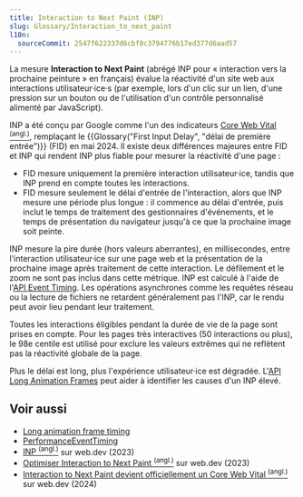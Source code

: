 ```yaml
---
title: Interaction to Next Paint (INP)
slug: Glossary/Interaction_to_next_paint
l10n:
  sourceCommit: 2547f622337d6cbf8c3794776b17ed377d6aad57
---
```


La mesure **Interaction to Next Paint** (abrégé <abbr>INP</abbr> pour «&nbsp;interaction vers la prochaine peinture&nbsp;» en français) évalue la réactivité d'un site web aux interactions utilisateur·ice·s (par exemple, lors d'un clic sur un lien, d'une pression sur un bouton ou de l'utilisation d'un contrôle personnalisé alimenté par JavaScript).

INP a été conçu par Google comme l'un des indicateurs [Core Web Vital <sup>(angl.)</sup>](https://web.dev/articles/vitals), remplaçant le {{Glossary("First Input Delay", "délai de première entrée")}} (<abbr>FID</abbr>) en mai 2024. Il existe deux différences majeures entre FID et INP qui rendent INP plus fiable pour mesurer la réactivité d'une page&nbsp;:

- FID mesure uniquement la première interaction utilisateur·ice, tandis que INP prend en compte toutes les interactions.
- FID mesure seulement le délai d'entrée de l'interaction, alors que INP mesure une période plus longue&nbsp;: il commence au délai d'entrée, puis inclut le temps de traitement des gestionnaires d'événements, et le temps de présentation du navigateur jusqu'à ce que la prochaine image soit peinte.

INP mesure la pire durée (hors valeurs aberrantes), en millisecondes, entre l'interaction utilisateur·ice sur une page web et la présentation de la prochaine image après traitement de cette interaction. Le défilement et le zoom ne sont pas inclus dans cette métrique. INP est calculé à l'aide de l'[API Event Timing](/fr/docs/Web/API/PerformanceEventTiming). Les opérations asynchrones comme les requêtes réseau ou la lecture de fichiers ne retardent généralement pas l'INP, car le rendu peut avoir lieu pendant leur traitement.

Toutes les interactions éligibles pendant la durée de vie de la page sont prises en compte. Pour les pages très interactives (50 interactions ou plus), le 98e centile est utilisé pour exclure les valeurs extrêmes qui ne reflètent pas la réactivité globale de la page.

Plus le délai est long, plus l'expérience utilisateur·ice est dégradée. L'[API Long Animation Frames](/fr/docs/Web/API/Performance_API/Long_animation_frame_timing) peut aider à identifier les causes d'un INP élevé.

## Voir aussi

- [Long animation frame timing](/fr/docs/Web/API/Performance_API/Long_animation_frame_timing)
- [PerformanceEventTiming](/fr/docs/Web/API/PerformanceEventTiming)
- [INP <sup>(angl.)</sup>](https://web.dev/articles/inp) sur web.dev (2023)
- [Optimiser Interaction to Next Paint <sup>(angl.)</sup>](https://web.dev/articles/optimize-inp) sur web.dev (2023)
- [Interaction to Next Paint devient officiellement un Core Web Vital <sup>(angl.)</sup>](https://web.dev/blog/inp-cwv-launch) sur web.dev (2024)
